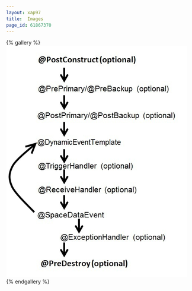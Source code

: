 ```yaml
---
layout: xap97
title:  Images
page_id: 61867370
---
```


{% gallery %}
[![dynamic_polling_container_life_cycle.jpg](/attachment_files/dynamic_polling_container_life_cycle.jpg)](/attachment_files/dynamic_polling_container_life_cycle.jpg)
{% endgallery %}